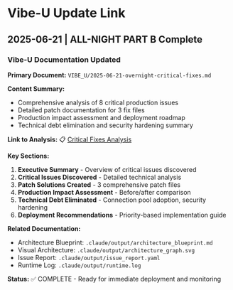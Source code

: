 # Vibe-U Update Link

## 2025-06-21 | ALL-NIGHT PART B Complete

### Vibe-U Documentation Updated

**Primary Document:** `VIBE_U/2025-06-21-overnight-critical-fixes.md`

**Content Summary:**
- Comprehensive analysis of 8 critical production issues
- Detailed patch documentation for 3 fix files
- Production impact assessment and deployment roadmap
- Technical debt elimination and security hardening summary

**Link to Analysis:**
📋 [Critical Fixes Analysis](../VIBE_U/2025-06-21-overnight-critical-fixes.md)

**Key Sections:**
1. **Executive Summary** - Overview of critical issues discovered
2. **Critical Issues Discovered** - Detailed technical analysis
3. **Patch Solutions Created** - 3 comprehensive patch files
4. **Production Impact Assessment** - Before/after comparison
5. **Technical Debt Eliminated** - Connection pool adoption, security hardening
6. **Deployment Recommendations** - Priority-based implementation guide

**Related Documentation:**
- Architecture Blueprint: `.claude/output/architecture_blueprint.md`
- Visual Architecture: `.claude/output/architecture_graph.svg`
- Issue Report: `.claude/output/issue_report.yaml`
- Runtime Log: `.claude/output/runtime.log`

**Status:** ✅ COMPLETE - Ready for immediate deployment and monitoring